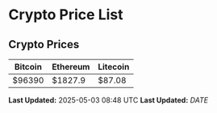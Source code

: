 # Crypto Price List

## Crypto Prices
| Bitcoin | Ethereum | Litecoin |
| ------- | -------- | -------- |
| $96390 | $1827.9 | $87.08 |
**Last Updated:** 2025-05-03 08:48 UTC
**Last Updated:** $DATE$
